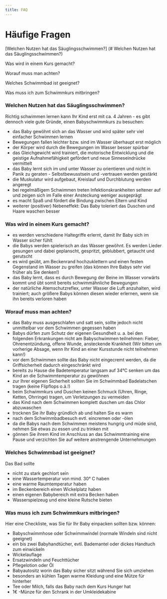 ```yaml
---
title: FAQ
---
```

# Häufige Fragen
 
[Welchen Nutzen hat das Säuglingsschwimmen?] (# Welchen Nutzen hat das Säuglingsschwimmen?)

Was wird in einem Kurs gemacht?

Worauf muss man achten?

Welches Schwimmbad ist geeignet? 

Was muss ich zum Schwimmkurs mitbringen?

### Welchen Nutzen hat das Säuglingsschwimmen?

Richtig schwimmen lernen kann Ihr Kind erst mit ca. 4 Jahren - es gibt dennoch viele gute Gründe, einen Babyschwimmkurs zu besuchen: 
* das Baby gewöhnt sich an das Wasser und wird später sehr viel einfacher Schwimmen lernen 
* Bewegungen fallen leichter bzw. sind im Wasser überhaupt erst möglich 
* der Körper wird durch die Bewegungen im Wasser besser spürbar 
* das Gleichgewicht wird trainiert, die motorische Entwicklung und die geistige Aufnahmefähigkeit gefördert und neue Sinneseindrücke vermittelt 
* das Baby lernt sich im und unter Wasser zu orientieren und nicht in Panik zu geraten - Selbstbewusstsein und -vertrauen werden gestärkt 
* die Muskulatur wird aufgebaut, Kreislauf und Durchblutung werden angeregt
* bei regelmäßigem Schwimmen treten Infektionskrankheiten seltener auf und zeigen sich im Falle einer Ansteckung weniger ausgeprägt
* es macht Spaß und fördert die Bindung zwischen Eltern und Kind 
* weiterer (positiver) Nebeneffekt: Das Baby toleriert das Duschen und Haare waschen besser 

### Was wird in einem Kurs gemacht?

* es werden verschiedene Haltegriffe erlernt, damit Ihr Baby sich im Wasser sicher fühlt 
* die Babys werden spielerisch an das Wasser gewöhnt. Es werden Lieder gesungen und dabei geplanscht, gespritzt, geblubbert, getaucht und gerutscht 
* es wird geübt, am Beckenrand hochzuklettern und einen festen Gegenstand im Wasser zu greifen (das können Ihre Babys sehr viel früher als Sie denken!) 
* das Baby lernt, dass es durch Bewegung der Beine im Wasser vorwärts kommt und übt somit bereits schwimmähnliche Bewegungen 
* der natürliche Atemschutzreflex, unter Wasser die Luft anzuhalten, wird trainiert; auch größere Babys können diesen wieder erlernen, wenn sie ihn bereits verloren haben 

### Worauf muss man achten?

* das Baby muss ausgeschlafen und satt sein, sollte jedoch nicht unmittelbar vor dem Schwimmen gegessen haben 
* Babys dürfen zum Schutz der eigenen Gesundheit u. a. bei den folgenden Erkrankungen nicht am Babyschwimmen teilnehmen: Fieber, Ohrenentzündung, offene Wunde, ansteckende Krankheit (Wir bitten um vorherige Absage, wenn Ihr Kind an einer Kursstunde nicht teilnehmen kann!) 
* vor dem Schwimmen sollte das Baby nicht eingecremt werden, da die Griffsicherheit dadurch eingeschränkt wird 
* bereits zu Hause die Badetemperatur langsam auf 34°C senken um das Kind an die Schwimmtemperatur zu gewöhnen 
* zur Ihrer eigenen Sicherheit sollten Sie im Schwimmbad Badelatschen tragen (keine Flipflops o.ä.!) 
* beim Schwimmkurs und Duschen keinen Schmuck (Uhren, Ringe, Ketten, Ohrringe) tragen, um Verletzungen zu vermeiden 
* das Kind nach dem Schwimmen komplett duschen um das Chlor abzuwaschen 
* trocknen Sie ihr Baby gründlich ab und halten Sie es warm 
* nach dem Schwimmbadbesuch evtl. eincremen oder -ölen 
* da die Babys nach dem Schwimmen meistens hungrig und müde sind, nehmen Sie etwas zu essen und zu trinken mit 
* gönnen Sie ihrem Kind im Anschluss an das Schwimmtraining eine Pause und verzichten Sie auf weitere anstrengende Unternehmungen 

### Welches Schwimmbad ist geeignet?

Das Bad sollte 
* nicht zu stark gechlort sein 
* eine Wassertemperatur von mind. 30° C haben 
* eine warme Raumtemperatur haben 
* im Beckenbereich einen Wickelplatz haben 
* einen eigenen Babybereich mit extra Becken haben 
* Wasserspielzeug und eine kleine Rutsche bieten 

### Was muss ich zum Schwimmkurs mitbringen?

Hier eine Checkliste, was Sie für Ihr Baby einpacken sollten bzw. können: 
* Babyschwimmhose oder Schwimmwindel (normale Windeln sind nicht geeignet) 
* ein bis zwei Babyhandtücher, evtl. Bademantel oder dickes Handtuch zum einwickeln 
* Wickelauflage 
* Ersatzwindeln und Feuchttücher 
* Pflegelotion oder Öl 
* Babyautositz worin das Baby sicher sitzt während Sie sich umziehen 
* besonders an kühlen Tagen warme Kleidung und eine Mütze für hinterher 
* Tee oder Milch, falls das Baby nach dem Kurs Hunger hat 
* 1€ -Münze für den Schrank in der Umkleidekabine
